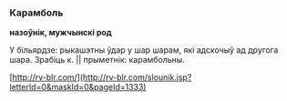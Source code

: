 ### Карамболь
**назоўнік, мужчынскі род**

У більярдзе: рыкашэтны ўдар у шар шарам, які адскочыў ад другога шара. Зрабіць к. || прыметнік: карамбольны.

<a rel="author">[http://rv-blr.com/](http://rv-blr.com/slounik.jsp?letterId=0&maskId=0&pageId=1333)</a>
